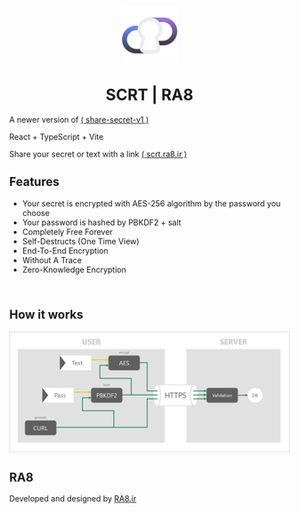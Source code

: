 <h1 align="center">
  <br>
  <img src="public/logo.png" alt="RA8-SCRT" width="100">
  <br>
  <br>
  <span>SCRT | RA8</span>
  <br>
</h1>

<p align="justify">
A newer version of <a href="https://github.com/alienars/share-secret" title="share-secret">( share-secret-v1 )</a>
<p>
<p align="justify">
React + TypeScript + Vite
<p>
<p align="justify">
Share your secret or text with a link <a href="https://scrt.ra8.ir" title="scrt.ra8.ir">( scrt.ra8.ir )</a>
<p>

## Features
- Your secret is encrypted with AES-256 algorithm by the password you choose 
- Your password is hashed by PBKDF2 + salt
- Completely Free Forever
- Self-Destructs (One Time View)
- End-To-End Encryption
- Without A Trace
- Zero-Knowledge Encryption

<br>

## How it works

<img src='public/howitworks.png'>

## RA8

Developed and designed by <a href="https://ra8.ir" title="RA8.ir">RA8.ir</a>
